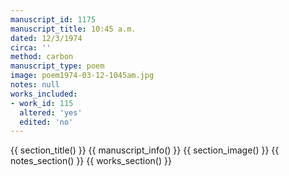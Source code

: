 ```yaml
---
manuscript_id: 1175
manuscript_title: 10:45 a.m.
dated: 12/3/1974
circa: ''
method: carbon
manuscript_type: poem
image: poem1974-03-12-1045am.jpg
notes: null
works_included:
- work_id: 115
  altered: 'yes'
  edited: 'no'
---
```


{{ section_title() }}
{{ manuscript_info() }}
{{ section_image() }}
{{ notes_section() }}
{{ works_section() }}
